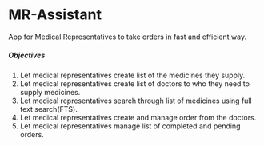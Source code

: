 # MR-Assistant
App for Medical Representatives to take orders in fast and efficient way.

##### Objectives
1. Let medical representatives create list of the medicines they supply.
2. Let medical representatives create list of doctors to who they need to supply medicines.
3. Let medical representatives search through list of medicines using full text search(FTS).
4. Let medical representatives create and manage order from the doctors.
5. Let medical representatives manage list of completed and pending orders.
